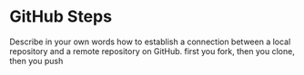 # GitHub Steps

Describe in your own words how to establish a connection between a local repository and a remote repository on GitHub. first you fork, then you clone, then you push
